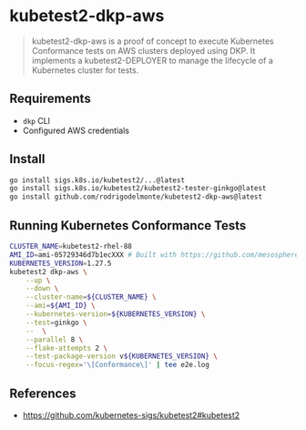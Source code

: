 # kubetest2-dkp-aws

> kubetest2-dkp-aws is a proof of concept to execute Kubernetes Conformance tests on AWS clusters deployed using DKP. It implements a kubetest2-DEPLOYER to manage the lifecycle of a Kubernetes cluster for tests.

## Requirements

* `dkp` CLI
* Configured AWS credentials

## Install

```sh
go install sigs.k8s.io/kubetest2/...@latest
go install sigs.k8s.io/kubetest2/kubetest2-tester-ginkgo@latest
go install github.com/rodrigodelmonte/kubetest2-dkp-aws@latest
```

## Running Kubernetes Conformance Tests

```sh
CLUSTER_NAME=kubetest2-rhel-88
AMI_ID=ami-05729346d7b1ecXXX # Built with https://github.com/mesosphere/konvoy-image-builder/
KUBERNETES_VERSION=1.27.5
kubetest2 dkp-aws \
    --up \
    --down \
    --cluster-name=${CLUSTER_NAME} \
    --ami=${AMI_ID} \
    --kubernetes-version=${KUBERNETES_VERSION} \
    --test=ginkgo \
    --  \
    --parallel 8 \
    --flake-attempts 2 \
    --test-package-version v${KUBERNETES_VERSION} \
    --focus-regex='\[Conformance\]' | tee e2e.log
```

## References

* <https://github.com/kubernetes-sigs/kubetest2#kubetest2>

